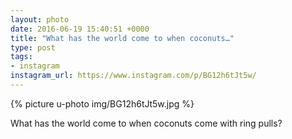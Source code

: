 ```yaml
---
layout: photo
date: 2016-06-19 15:40:51 +0000
title: "What has the world come to when coconuts…"
type: post
tags:
- instagram
instagram_url: https://www.instagram.com/p/BG12h6tJt5w/
---
```


{% picture u-photo img/BG12h6tJt5w.jpg %}

What has the world come to when coconuts come with ring pulls?
